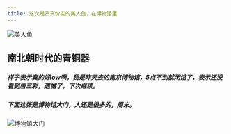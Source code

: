 ```yaml
---
title: 这次是货真价实的美人鱼，在博物馆里
---
```

![美人鱼][image-1]

## 南北朝时代的青铜器
<!-- more -->
##### 样子表示真的好low啊，我是昨天去的南京博物馆，5点不到就闭馆了，表示还没看到唐三彩，遗憾了，下次继续。

##### 下面这张是博物馆大门，人还是很多的，周末。
![博物馆大门][image-2]


[image-1]:	http://7xt003.com2.z0.glb.clouddn.com/IMG_0407.jpg


[image-2]:  http://7xt003.com2.z0.glb.clouddn.com/503d269759ee3d6dba2b8c6044166d224e4adea8.jpg